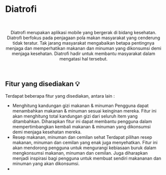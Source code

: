 # Diatrofi
<!-- BACKGROUND PROJECT -->
<p align="center">
  <br>
  <p align="center">
    Diatrofi merupakan aplikasi mobile yang bergerak di bidang kesehatan. Diatrofi berfokus pada penjagaan pola makan masyarakat yang cenderung tidak teratur. Tak jarang masyarakat mengabaikan betapa pentingnya menjaga dan memperhatikan makanan dan minuman yang dikonsumsi demi menjaga kesehatan. Diatrofi hadir untuk membantu masyarakat dalam mengatasi hal tersebut.
    <br />
  </p>
</p>
<br>

<!-- Fitur -->
## Fitur yang disediakan :bulb:
Terdapat beberapa fitur yang disediakan, antara lain :
* Menghitung kandungan gizi makanan & minuman
Pengguna dapat menambahkan makanan & minuman sesuai keinginan mereka. Fitur ini akan menghitung total kandungan gizi dari seluruh item yang ditambahkan. Diharapkan fitur ini dapat membantu pengguna dalam mempertimbangkan kembali makanan & minuman yang dikonsumsi demi menjaga kesehatan mereka. 
* Resep makanan, minuman dan cemilan sehat
Terdapat pilihan resep makanan, minuman dan cemilan yang enak juga menyehatkan. Fitur ini akan mendorong pengguna untuk mengurangi kebiasaan buruk dalam mengkonsumsi makanan, minuman dan cemilan. Juga diharapkan menjadi inspirasi bagi pengguna untuk membuat sendiri makananan dan minuman yang akan dikonsumsi.
* 
<br>
